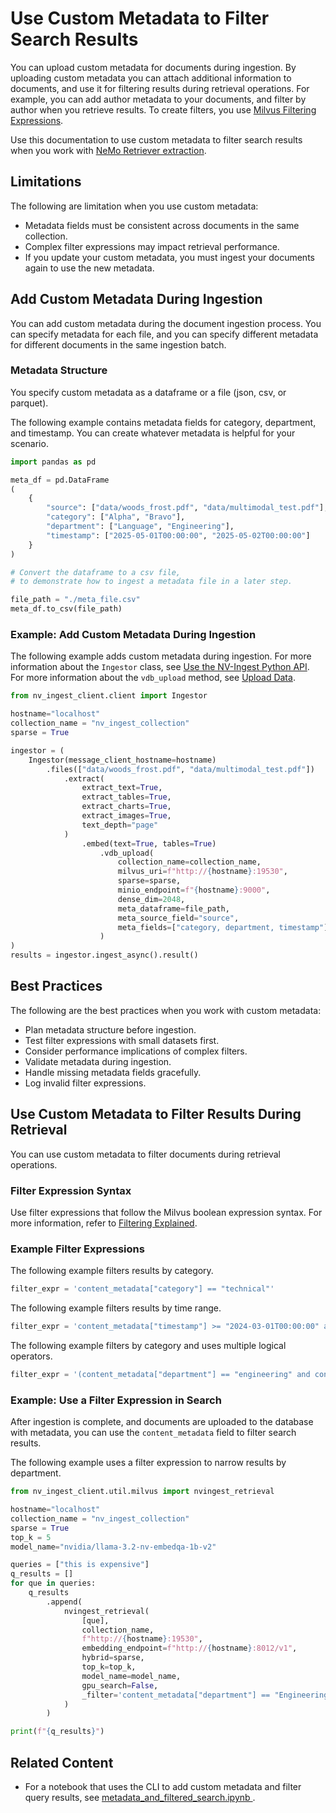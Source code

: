 # Use Custom Metadata to Filter Search Results

You can upload custom metadata for documents during ingestion. 
By uploading custom metadata you can attach additional information to documents, 
and use it for filtering results during retrieval operations. 
For example, you can add author metadata to your documents, and filter by author when you retrieve results. 
To create filters, you use [Milvus Filtering Expressions](https://milvus.io/docs/boolean.md).

Use this documentation to use custom metadata to filter search results when you work with [NeMo Retriever extraction](overview.md).


## Limitations

The following are limitation when you use custom metadata:

- Metadata fields must be consistent across documents in the same collection.
- Complex filter expressions may impact retrieval performance.
- If you update your custom metadata, you must ingest your documents again to use the new metadata.



## Add Custom Metadata During Ingestion

You can add custom metadata during the document ingestion process. 
You can specify metadata for each file, 
and you can specify different metadata for different documents in the same ingestion batch.


### Metadata Structure

You specify custom metadata as a dataframe or a file (json, csv, or parquet). 

The following example contains metadata fields for category, department, and timestamp. 
You can create whatever metadata is helpful for your scenario.

```python
import pandas as pd

meta_df = pd.DataFrame
(
    {
        "source": ["data/woods_frost.pdf", "data/multimodal_test.pdf"],
        "category": ["Alpha", "Bravo"],
        "department": ["Language", "Engineering"],
        "timestamp": ["2025-05-01T00:00:00", "2025-05-02T00:00:00"]
    }
)

# Convert the dataframe to a csv file, 
# to demonstrate how to ingest a metadata file in a later step.

file_path = "./meta_file.csv"
meta_df.to_csv(file_path)
```


### Example: Add Custom Metadata During Ingestion

The following example adds custom metadata during ingestion. 
For more information about the `Ingestor` class, see [Use the NV-Ingest Python API](nv-ingest-python-api.md).
For more information about the `vdb_upload` method, see [Upload Data](data-store.md).

```python
from nv_ingest_client.client import Ingestor

hostname="localhost"
collection_name = "nv_ingest_collection"
sparse = True

ingestor = ( 
    Ingestor(message_client_hostname=hostname)
        .files(["data/woods_frost.pdf", "data/multimodal_test.pdf"])
            .extract(
                extract_text=True,
                extract_tables=True,
                extract_charts=True,
                extract_images=True,
                text_depth="page"
            )
                .embed(text=True, tables=True)
                    .vdb_upload(
                        collection_name=collection_name, 
                        milvus_uri=f"http://{hostname}:19530", 
                        sparse=sparse, 
                        minio_endpoint=f"{hostname}:9000", 
                        dense_dim=2048,
                        meta_dataframe=file_path, 
                        meta_source_field="source", 
                        meta_fields=["category, department, timestamp"]
                    )
)
results = ingestor.ingest_async().result()
```



## Best Practices

The following are the best practices when you work with custom metadata:

- Plan metadata structure before ingestion.
- Test filter expressions with small datasets first.
- Consider performance implications of complex filters.
- Validate metadata during ingestion.
- Handle missing metadata fields gracefully.
- Log invalid filter expressions.



## Use Custom Metadata to Filter Results During Retrieval

You can use custom metadata to filter documents during retrieval operations.


### Filter Expression Syntax

Use filter expressions that follow the Milvus boolean expression syntax. 
For more information, refer to [Filtering Explained](https://milvus.io/docs/boolean.md).


### Example Filter Expressions

The following example filters results by category.

```python
filter_expr = 'content_metadata["category"] == "technical"'
```

The following example filters results by time range.

```python
filter_expr = 'content_metadata["timestamp"] >= "2024-03-01T00:00:00" and content_metadata["timestamp"] <= "2025-12-31T00:00:00"'
```

The following example filters by category and uses multiple logical operators.

```python
filter_expr = '(content_metadata["department"] == "engineering" and content_metadata["priority"] == "high") or content_metadata["category"] == "critical"'
```


### Example: Use a Filter Expression in Search

After ingestion is complete, and documents are uploaded to the database with metadata, 
you can use the `content_metadata` field to filter search results.

The following example uses a filter expression to narrow results by department.

```python
from nv_ingest_client.util.milvus import nvingest_retrieval

hostname="localhost"
collection_name = "nv_ingest_collection"
sparse = True
top_k = 5
model_name="nvidia/llama-3.2-nv-embedqa-1b-v2"

queries = ["this is expensive"]
q_results = []
for que in queries:
    q_results
        .append(
            nvingest_retrieval(
                [que], 
                collection_name, 
                f"http://{hostname}:19530", 
                embedding_endpoint=f"http://{hostname}:8012/v1",  
                hybrid=sparse, 
                top_k=top_k, 
                model_name=model_name, 
                gpu_search=False, 
                _filter='content_metadata["department"] == "Engineering"'
            )
        )

print(f"{q_results}")
```



## Related Content

- For a notebook that uses the CLI to add custom metadata and filter query results, see [metadata_and_filtered_search.ipynb
](https://github.com/NVIDIA/nv-ingest/blob/main/examples/metadata_and_filtered_search.ipynb).
